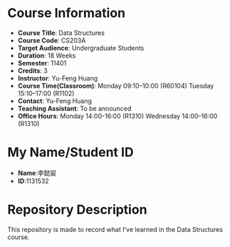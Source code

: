 Course Information
===
* **Course Title**: Data Structures
* **Course Code**: CS203A
* **Target Audience**: Undergraduate Students
* **Duration**: 18 Weeks
* **Semester**: 11401
* **Credits**: 3
* **Instructor**: Yu-Feng Huang
* **Course Time(Classroom)**: Monday 09:10–10:00 (R60104) Tuesday 15:10–17:00 (R1102)
* **Contact**: Yu-Feng Huang
* **Teaching Assistant**: To be announced
* **Office Hours**: Monday 14:00-16:00 (R1310) Wednesday 14:00–16:00 (R1310)

My Name/Student ID
===
* **Name**:李懿宸
* **ID**:1131532

Repository Description
===
This repository is made to record what I've learned in the Data Structures course.
